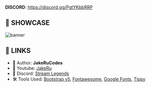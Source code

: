 **DISCORD**: https://discord.gg/PgtYKbbRRP

## 🤯 SHOWCASE
<img src="https://cdn.discordapp.com/attachments/917919464786386944/1105643994781843516/SLBanner2.gif" alt="banner">

## 🔗 LINKS
- 💪 Author: **JakeRuCodes**
- 🎥 Youtube: [JakeRu](https://www.youtube.com/c/JakeRu)
- 💬 Discord: [Stream Legends](https://discord.gg/PgtYKbbRRP)
- 🛠 Tools Used: [Bootstrap v5](https://getbootstrap.com/), [Fontawesome](https://fontawesome.com/), [Google Fonts](https://fonts.google.com/), [Tippy](https://atomiks.github.io/tippyjs/)
